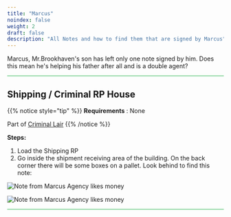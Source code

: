 ```yaml
---
title: "Marcus"
noindex: false
weight: 2
draft: false
description: "All Notes and how to find them that are signed by Marcus"
---
```



Marcus, Mr.Brookhaven's son has left only one note signed by him. Does this mean he's helping his father after all and is a double agent?

<hr style="background-color: #28b44c" size=8>

## Shipping / Criminal RP House

{{% notice style="tip" %}}
**Requirements** : None

Part of [Criminal Lair](/lore/quests/agency_greed/#criminal-lair)
{{% /notice %}}

**Steps:**

1. Load the Shipping RP
2. Go inside the shipment receiving area of the building. On the back corner there will be some boxes on a pallet. Look behind to find this note:

![Note from Marcus Agency likes money](/images/bh/marucs_note_shipment_location.jpg) 

![Note from Marcus Agency likes money](/images/bh/marcus_note_shipment.jpg) 

<hr style="background-color: #28b44c" size=8>